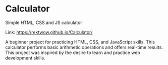 # Calculator
Simple HTML, CSS and JS calculator

Link:
https://rektwow.github.io/Calculator/

A beginner project for practicing HTML, CSS, and JavaScript skills. 
This calculator performs basic arithmetic operations and offers real-time results.
This project was inspired by the desire to learn and practice web development skills.
